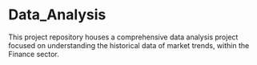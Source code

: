 # Data_Analysis
This project repository houses a comprehensive data analysis project focused on understanding the historical data of market trends, within the  Finance sector.
